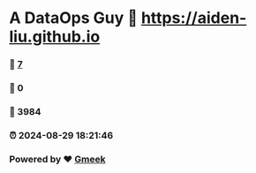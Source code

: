 # A DataOps Guy :link: https://aiden-liu.github.io 
### :page_facing_up: [7](https://aiden-liu.github.io/tag.html) 
### :speech_balloon: 0 
### :hibiscus: 3984 
### :alarm_clock: 2024-08-29 18:21:46 
### Powered by :heart: [Gmeek](https://github.com/Meekdai/Gmeek)
